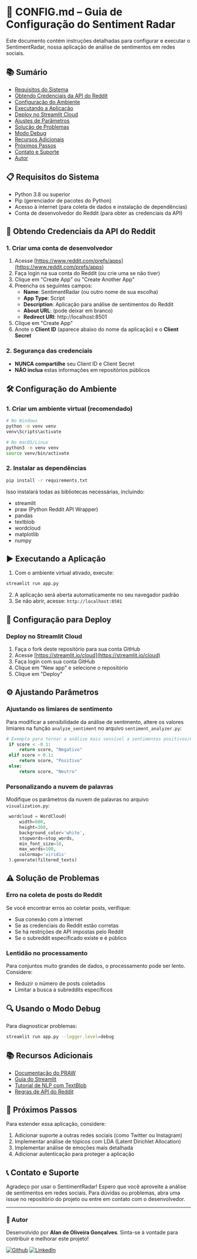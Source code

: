 # 🔧 CONFIG.md – Guia de Configuração do Sentiment Radar

Este documento contém instruções detalhadas para configurar e executar o SentimentRadar, nossa aplicação de análise de sentimentos em redes sociais.

## 📚 Sumário

- [Requisitos do Sistema](#-requisitos-do-sistema)
- [Obtendo Credenciais da API do Reddit](#-obtendo-credenciais-da-api-do-reddit)
- [Configuração do Ambiente](#-configuração-do-ambiente)
- [Executando a Aplicação](#️-executando-a-aplicação)
- [Deploy no Streamlit Cloud](#-configuração-para-deploy)
- [Ajustes de Parâmetros](#️-ajustando-parâmetros)
- [Solução de Problemas](#️-solução-de-problemas)
- [Modo Debug](#-usando-o-modo-debug)
- [Recursos Adicionais](#-recursos-adicionais)
- [Próximos Passos](#-próximos-passos)
- [Contato e Suporte](#-contato-e-suporte)
- [Autor](#-autor)

## 📋 Requisitos do Sistema

- Python 3.8 ou superior
- Pip (gerenciador de pacotes do Python)
- Acesso à internet (para coleta de dados e instalação de dependências)
- Conta de desenvolvedor do Reddit (para obter as credenciais da API)

## 🔑 Obtendo Credenciais da API do Reddit

### 1. Criar uma conta de desenvolvedor

1. Acesse [https://www.reddit.com/prefs/apps](https://www.reddit.com/prefs/apps)
2. Faça login na sua conta do Reddit (ou crie uma se não tiver)
3. Clique em "Create App" ou "Create Another App"
4. Preencha os seguintes campos:
   - **Name**: SentimentRadar (ou outro nome de sua escolha)
   - **App Type**: Script
   - **Description**: Aplicação para análise de sentimentos do Reddit
   - **About URL**: (pode deixar em branco)
   - **Redirect URI**: http://localhost:8501
5. Clique em "Create App"
6. Anote o **Client ID** (aparece abaixo do nome da aplicação) e o **Client Secret**

### 2. Segurança das credenciais

- **NUNCA compartilhe** seu Client ID e Client Secret
- **NÃO inclua** estas informações em repositórios públicos

## 🛠️ Configuração do Ambiente

### 1. Criar um ambiente virtual (recomendado)

```bash
# No Windows
python -m venv venv
venv\Scripts\activate

# No macOS/Linux
python3 -m venv venv
source venv/bin/activate
```

### 2. Instalar as dependências

```bash
pip install -r requirements.txt
```

Isso instalará todas as bibliotecas necessárias, incluindo:
- streamlit
- praw (Python Reddit API Wrapper)
- pandas
- textblob
- wordcloud
- matplotlib
- numpy

## ▶️ Executando a Aplicação

1. Com o ambiente virtual ativado, execute:

```bash
streamlit run app.py
```

2. A aplicação será aberta automaticamente no seu navegador padrão
3. Se não abrir, acesse: `http://localhost:8501`

## 🔄 Configuração para Deploy

### Deploy no Streamlit Cloud

1. Faça o fork deste repositório para sua conta GitHub
2. Acesse [https://streamlit.io/cloud](https://streamlit.io/cloud)
3. Faça login com sua conta GitHub
4. Clique em "New app" e selecione o repositório
5. Clique em "Deploy"

## ⚙️ Ajustando Parâmetros

### Ajustando os limiares de sentimento

Para modificar a sensibilidade da análise de sentimento, altere os valores limiares na função `analyze_sentiment` no arquivo `sentiment_analyzer.py`:

```python
# Exemplo para tornar a análise mais sensível a sentimentos positivos/negativos
 if score < -0.1:
     return score, "Negativo"
 elif score > 0.1:
     return score, "Positivo"
 else:
     return score, "Neutro"
```

### Personalizando a nuvem de palavras

Modifique os parâmetros da nuvem de palavras no arquivo `visualization.py`:

```python
 wordcloud = WordCloud(
     width=600,
     height=300,
     background_color='white',
     stopwords=stop_words,
     min_font_size=10,
     max_words=100,
     colormap='viridis'
 ).generate(filtered_texts)
```

## ⚠️ Solução de Problemas

### Erro na coleta de posts do Reddit

Se você encontrar erros ao coletar posts, verifique:
- Sua conexão com a internet
- Se as credenciais do Reddit estão corretas
- Se há restrições de API impostas pelo Reddit
- Se o subreddit especificado existe e é público

### Lentidão no processamento

Para conjuntos muito grandes de dados, o processamento pode ser lento. Considere:
- Reduzir o número de posts coletados
- Limitar a busca a subreddits específicos

## 🔍 Usando o Modo Debug

Para diagnosticar problemas:

```bash
streamlit run app.py --logger.level=debug
```

## 📚 Recursos Adicionais

- [Documentação do PRAW](https://praw.readthedocs.io/)
- [Guia do Streamlit](https://docs.streamlit.io/)
- [Tutorial de NLP com TextBlob](https://textblob.readthedocs.io/)
- [Regras de API do Reddit](https://github.com/reddit-archive/reddit/wiki/API)

## 🚀 Próximos Passos

Para estender essa aplicação, considere:

1. Adicionar suporte a outras redes sociais (como Twitter ou Instagram)
2. Implementar análise de tópicos com LDA (Latent Dirichlet Allocation)
3. Implementar análise de emoções mais detalhada
4. Adicionar autenticação para proteger a aplicação

## 📞 Contato e Suporte

Agradeço por usar o SentimentRadar! Espero que você aproveite a análise de sentimentos em redes sociais.
Para dúvidas ou problemas, abra uma issue no repositório do projeto ou entre em contato com o desenvolvedor.

---

### 👤 Autor

Desenvolvido por **Alan de Oliveira Gonçalves**. Sinta-se à vontade para contribuir e melhorar este projeto!  
  
[![Github](https://img.shields.io/badge/GitHub-100000?style=for-the-badge&logo=github&logoColor=white)](https://github.com/Alan-oliveir)
[![LinkedIn](https://img.shields.io/badge/LinkedIn-0077B5?style=for-the-badge&logo=linkedin&logoColor=white)](https://www.linkedin.com/in/alan-ogoncalves)

